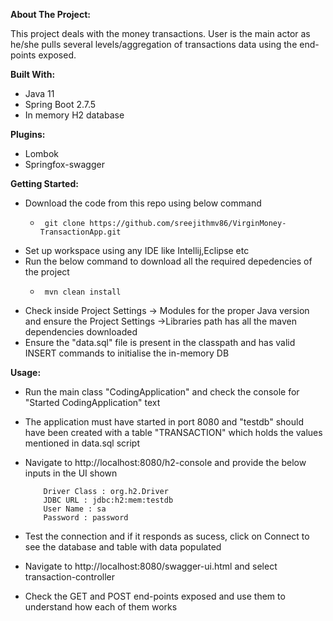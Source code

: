 **About The Project:**

This project deals with the money transactions. 
User is the main actor as he/she pulls several levels/aggregation of transactions data using the end-points exposed.
  
**Built With:**

* Java 11
* Spring Boot 2.7.5
* In memory H2 database

**Plugins:** 

* Lombok
* Springfox-swagger


**Getting Started:**

* Download the code from this repo using below command
  *      git clone https://github.com/sreejithmv86/VirginMoney-TransactionApp.git
* Set up workspace using any IDE like Intellij,Eclipse etc
* Run the below command to download all the required depedencies of the project
  *      mvn clean install
* Check inside Project Settings -> Modules for the proper Java version and ensure the Project Settings ->Libraries path has all the maven dependencies downloaded
* Ensure the "data.sql" file is present in the classpath and has valid INSERT commands to initialise the in-memory DB

**Usage:**

* Run the main class "CodingApplication" and check the console for "Started CodingApplication" text
* The application must have started in port 8080 and "testdb" should have been created with a table "TRANSACTION" which holds the values mentioned in data.sql script
* Navigate to http://localhost:8080/h2-console and provide the below inputs in the UI shown


          Driver Class : org.h2.Driver
          JDBC URL : jdbc:h2:mem:testdb
          User Name : sa
          Password : password
* Test the connection and if it responds as sucess, click on Connect to see the database and table with data populated
* Navigate to http://localhost:8080/swagger-ui.html and select transaction-controller
* Check the GET and POST end-points exposed and use them to understand how each of them works

